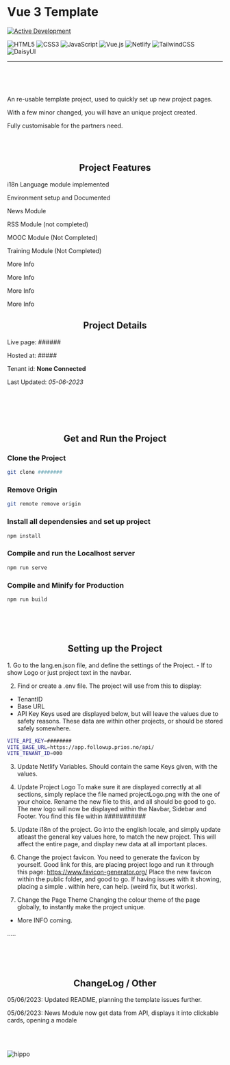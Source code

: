 # Vue 3 Template

<!-- Status of Project --->
[![Active Development](https://img.shields.io/badge/Maintenance%20Level-Actively%20Developed-brightgreen.svg)](https://gist.github.com/cheerfulstoic/d107229326a01ff0f333a1d3476e068d)

<!-- Languages, framwork and libraries used + hosting --->
![HTML5](https://img.shields.io/badge/html5-%23E34F26.svg?style=for-the-badge&logo=html5&logoColor=white)
![CSS3](https://img.shields.io/badge/css3-%231572B6.svg?style=for-the-badge&logo=css3&logoColor=white)
![JavaScript](https://img.shields.io/badge/javascript-%23323330.svg?style=for-the-badge&logo=javascript&logoColor=%23F7DF1E)
![Vue.js](https://img.shields.io/badge/vuejs-%2335495e.svg?style=for-the-badge&logo=vuedotjs&logoColor=%234FC08D)
![Netlify](https://img.shields.io/badge/netlify-%23000000.svg?style=for-the-badge&logo=netlify&logoColor=#00C7B7)
![TailwindCSS](https://img.shields.io/badge/tailwindcss-%2338B2AC.svg?style=for-the-badge&logo=tailwind-css&logoColor=white)
![DaisyUI](https://img.shields.io/badge/daisyui-5A0EF8?style=for-the-badge&logo=daisyui&logoColor=white)

***

<br>
<br>
<br>

<!-- Project Description --->
<p> An re-usable template project, used to quickly set up new project pages. </p>
<p> With a few minor changed, you will have an unique project created. </p>
<p> Fully customisable for the partners need. </p>

<br>
<br>

<!-- Modules --->
<h2 align="center"> Project Features </h2>
<p> i18n Language module implemented </p>
<p> Environment setup and Documented </p>
<p> News Module </p>
<p> RSS Module (not completed) </p>
<p> MOOC Module (Not Completed) </p>
<p> Training Module (Not Completed) </p>
<p> More Info </p>
<p> More Info </p>
<p> More Info </p>
<p> More Info </p>


<!-- Project Details --->
<h2 align="center">Project Details</h2>

Live page: ######

Hosted at: #####

Tenant id: <strong>None Connected</strong>

Last Updated: *05-06-2023*

<br>
<br>
<br>
<br>

<!-- How to Get and Run the Project --->
<h2 align="center">Get and Run the Project</h2>

### Clone the Project

```sh
git clone ########
```

### Remove Origin

```sh
git remote remove origin
```

### Install all dependensies and set up project

```sh
npm install
```
### Compile and run the Localhost server

```sh
npm run serve
```

### Compile and Minify for Production

```sh
npm run build
```
<br>
<br>
<br>

<!-- Setting Up the Project --->
<h2 align="center">Setting up the Project</h2>
1. Go to the lang.en.json file, and define the settings of the Project.
- If to show Logo or just project text in the navbar.

2. Find or create a .env file. The project will use from this to display:
  - TenantID
  - Base URL
  - API Key
Keys used are displayed below, but will leave the values due to safety reasons.
These data are within other projects, or should be stored safely somewhere.

```sh
VITE_API_KEY=########
VITE_BASE_URL=https://app.followup.prios.no/api/
VITE_TENANT_ID=000
```

3. Update Netlify Variables.
Should contain the same Keys given, with the values.  

4. Update Project Logo
To make sure it are displayed correctly at all sections, simply replace the file named projectLogo.png with the one of your choice.
Rename the new file to this, and all should be good to go.
The new logo will now be displayed within the Navbar, Sidebar and Footer.
You find this file within ###########

5. Update i18n of the project.
Go into the english locale, and simply update atleast the general key values here, to match the new project.
This will affect the entire page, and display new data at all important places.

6. Change the project favicon.
You need to generate the favicon by yourself.
Good link for this, are placing project logo and run it through this page: https://www.favicon-generator.org/
Place the new favicon within the public folder, and good to go.
If having issues with it showing, placing a simple  . within here, can help.  (weird fix, but it works).

7. Change the Page Theme
Changing the colour theme of the page globally, to instantly make the project unique.
- More INFO coming.


.....




<br>
<br>
<br>

<!-- Project Details --->
<h2 align="center">ChangeLog / Other</h2>
<p>05/06/2023: Updated README, planning the template issues further. </p>
<p>05/06/2023: News Module now get data from API, displays it into clickable cards, opening a modale</p>

<br/>
<br/>

![hippo](https://media3.giphy.com/media/aUovxH8Vf9qDu/giphy.gif)
